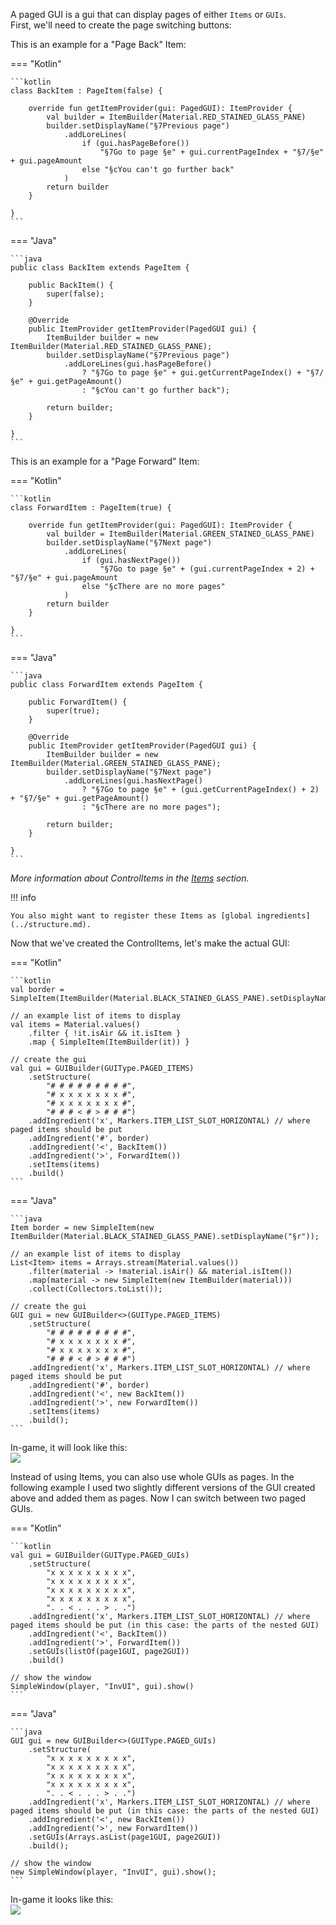 A paged GUI is a gui that can display pages of either `Items` or `GUIs`.  
First, we'll need to create the page switching buttons:

This is an example for a "Page Back" Item:

=== "Kotlin"

    ```kotlin
    class BackItem : PageItem(false) {
        
        override fun getItemProvider(gui: PagedGUI): ItemProvider {
            val builder = ItemBuilder(Material.RED_STAINED_GLASS_PANE)
            builder.setDisplayName("§7Previous page")
                .addLoreLines(
                    if (gui.hasPageBefore())
                        "§7Go to page §e" + gui.currentPageIndex + "§7/§e" + gui.pageAmount 
                    else "§cYou can't go further back"
                )
            return builder
        }
        
    }
    ```

=== "Java"

    ```java
    public class BackItem extends PageItem {
    
        public BackItem() {
            super(false);
        }
    
        @Override
        public ItemProvider getItemProvider(PagedGUI gui) {
            ItemBuilder builder = new ItemBuilder(Material.RED_STAINED_GLASS_PANE);
            builder.setDisplayName("§7Previous page")
                .addLoreLines(gui.hasPageBefore()
                    ? "§7Go to page §e" + gui.getCurrentPageIndex() + "§7/§e" + gui.getPageAmount()
                    : "§cYou can't go further back");
            
            return builder;
        }
    
    }
    ```

This is an example for a "Page Forward" Item:

=== "Kotlin"

    ```kotlin
    class ForwardItem : PageItem(true) {
        
        override fun getItemProvider(gui: PagedGUI): ItemProvider {
            val builder = ItemBuilder(Material.GREEN_STAINED_GLASS_PANE)
            builder.setDisplayName("§7Next page")
                .addLoreLines(
                    if (gui.hasNextPage())
                        "§7Go to page §e" + (gui.currentPageIndex + 2) + "§7/§e" + gui.pageAmount 
                    else "§cThere are no more pages"
                )
            return builder
        }
        
    }
    ```

=== "Java"

    ```java
    public class ForwardItem extends PageItem {
    
        public ForwardItem() {
            super(true);
        }
    
        @Override
        public ItemProvider getItemProvider(PagedGUI gui) {
            ItemBuilder builder = new ItemBuilder(Material.GREEN_STAINED_GLASS_PANE);
            builder.setDisplayName("§7Next page")
                .addLoreLines(gui.hasNextPage()
                    ? "§7Go to page §e" + (gui.getCurrentPageIndex() + 2) + "§7/§e" + gui.getPageAmount()
                    : "§cThere are no more pages");
        
            return builder;
        }
    
    }
    ```

_More information about ControlItems in the [Items](../items.md) section._

!!! info

    You also might want to register these Items as [global ingredients](../structure.md).

Now that we've created the ControlItems, let's make the actual GUI:

=== "Kotlin"

    ```kotlin
    val border = SimpleItem(ItemBuilder(Material.BLACK_STAINED_GLASS_PANE).setDisplayName("§r"))
    
    // an example list of items to display
    val items = Material.values()
        .filter { !it.isAir && it.isItem }
        .map { SimpleItem(ItemBuilder(it)) }
    
    // create the gui
    val gui = GUIBuilder(GUIType.PAGED_ITEMS)
        .setStructure(
            "# # # # # # # # #",
            "# x x x x x x x #",
            "# x x x x x x x #",
            "# # # < # > # # #")
        .addIngredient('x', Markers.ITEM_LIST_SLOT_HORIZONTAL) // where paged items should be put
        .addIngredient('#', border)
        .addIngredient('<', BackItem())
        .addIngredient('>', ForwardItem())
        .setItems(items)
        .build()
    ```

=== "Java"

    ```java
    Item border = new SimpleItem(new ItemBuilder(Material.BLACK_STAINED_GLASS_PANE).setDisplayName("§r"));
    
    // an example list of items to display
    List<Item> items = Arrays.stream(Material.values())
        .filter(material -> !material.isAir() && material.isItem())
        .map(material -> new SimpleItem(new ItemBuilder(material)))
        .collect(Collectors.toList());
    
    // create the gui
    GUI gui = new GUIBuilder<>(GUIType.PAGED_ITEMS)
        .setStructure(
            "# # # # # # # # #",
            "# x x x x x x x #",
            "# x x x x x x x #",
            "# # # < # > # # #")
        .addIngredient('x', Markers.ITEM_LIST_SLOT_HORIZONTAL) // where paged items should be put
        .addIngredient('#', border)
        .addIngredient('<', new BackItem())
        .addIngredient('>', new ForwardItem())
        .setItems(items)
        .build();
    ```

In-game, it will look like this:  
![](https://i.imgur.com/hyGz4V6.gif)

Instead of using Items, you can also use whole GUIs as pages.
In the following example I used two slightly different versions of the GUI created above and added them as pages.
Now I can switch between two paged GUIs.

=== "Kotlin"

    ```kotlin
    val gui = GUIBuilder(GUIType.PAGED_GUIs)
        .setStructure(
            "x x x x x x x x x",
            "x x x x x x x x x",
            "x x x x x x x x x",
            "x x x x x x x x x",
            ". . < . . . > . .")
        .addIngredient('x', Markers.ITEM_LIST_SLOT_HORIZONTAL) // where paged items should be put (in this case: the parts of the nested GUI)
        .addIngredient('<', BackItem())
        .addIngredient('>', ForwardItem())
        .setGUIs(listOf(page1GUI, page2GUI))
        .build()

    // show the window
    SimpleWindow(player, "InvUI", gui).show()
    ```

=== "Java"

    ```java
    GUI gui = new GUIBuilder<>(GUIType.PAGED_GUIs)
        .setStructure(
            "x x x x x x x x x",
            "x x x x x x x x x",
            "x x x x x x x x x",
            "x x x x x x x x x",
            ". . < . . . > . .")
        .addIngredient('x', Markers.ITEM_LIST_SLOT_HORIZONTAL) // where paged items should be put (in this case: the parts of the nested GUI)
        .addIngredient('<', new BackItem())
        .addIngredient('>', new ForwardItem())
        .setGUIs(Arrays.asList(page1GUI, page2GUI))
        .build();

    // show the window
    new SimpleWindow(player, "InvUI", gui).show();
    ```

In-game it looks like this:  
![](https://i.imgur.com/ZySN7cW.gif)